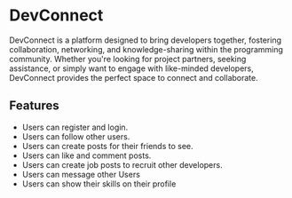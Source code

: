 # DevConnect

DevConnect is a platform designed to bring developers together, fostering collaboration, networking, and knowledge-sharing within the programming community. Whether you're looking for project partners, seeking assistance, or simply want to engage with like-minded developers, DevConnect provides the perfect space to connect and collaborate.

## Features

-   Users can register and login.
-   Users can follow other users.
-   Users can create posts for their friends to see.
-   Users can like and comment posts.
-   Users can create job posts to recruit other developers.
-   Users can message other Users
-   Users can show their skills on their profile
